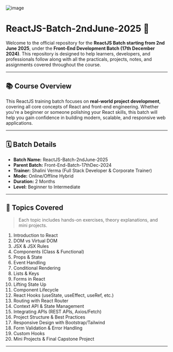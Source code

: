 ![image](https://github.com/user-attachments/assets/97319a0c-ce3f-499d-bfb6-92d5e27d319a)

# ReactJS-Batch-2ndJune-2025 🚀

Welcome to the official repository for the **ReactJS Batch starting from 2nd June 2025**, under the **Front-End Development Batch (17th December 2024)**. This repository is designed to help learners, developers, and professionals follow along with all the practicals, projects, notes, and assignments covered throughout the course.

---

## 📚 Course Overview

This ReactJS training batch focuses on **real-world project development**, covering all core concepts of React and front-end engineering. Whether you're a beginner or someone polishing your React skills, this batch will help you gain confidence in building modern, scalable, and responsive web applications.

---

## 🗓️ Batch Details

- **Batch Name:** ReactJS-Batch-2ndJune-2025  
- **Parent Batch:** Front-End-Batch-17thDec-2024  
- **Trainer:** Shalini Verma (Full Stack Developer & Corporate Trainer)  
- **Mode:** Online/Offline Hybrid  
- **Duration:** 2 Months  
- **Level:** Beginner to Intermediate  

---

## 🧠 Topics Covered

> Each topic includes hands-on exercises, theory explanations, and mini projects.

1. Introduction to React
2. DOM vs Virtual DOM
3. JSX & JSX Rules
4. Components (Class & Functional)
5. Props & State
6. Event Handling
7. Conditional Rendering
8. Lists & Keys
9. Forms in React
10. Lifting State Up
11. Component Lifecycle
12. React Hooks (useState, useEffect, useRef, etc.)
13. Routing with React Router
14. Context API & State Management
15. Integrating APIs (REST APIs, Axios/Fetch)
16. Project Structure & Best Practices
17. Responsive Design with Bootstrap/Tailwind
18. Form Validation & Error Handling
19. Custom Hooks
20. Mini Projects & Final Capstone Project

---
